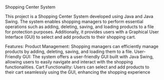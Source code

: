 Shopping Center System

This project is a Shopping Center System developed using Java and Java Swing. The system enables shopping managers to 
perform essential operations such as adding, deleting, saving, and loading products to a file for protection purposes. 
Additionally, it provides users with a Graphical User Interface (GUI) to select and add products to their shopping cart.

Features:
Product Management: Shopping managers can efficiently manage products by adding, deleting, saving, and loading them to a file.
User-Friendly GUI: The system offers a user-friendly GUI built with Java Swing, allowing users to easily navigate and interact with the shopping functionalities.
Cart Functionality: Users can select and add products to their cart seamlessly using the GUI, enhancing the shopping experience
